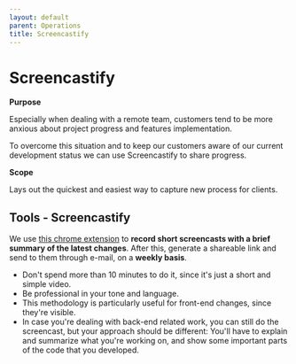 ```yaml
---
layout: default
parent: Operations
title: Screencastify
---
```


# Screencastify

**Purpose**

Especially when dealing with a remote team, customers tend to be more anxious about project progress and features implementation. 

To overcome this situation and to keep our customers aware of our current development status we can use Screencastify to share progress.

**Scope**

Lays out the quickest and easiest way to capture new process for clients.

## Tools - Screencastify

We use [this chrome extension](https://www.screencastify.com/) to **record short screencasts with a brief summary of the latest changes**. After this, generate a shareable link and send to them through e-mail, on a **weekly basis**.

  - Don't spend more than 10 minutes to do it, since it's just a short and simple video.
  - Be professional in your tone and language.
  - This methodology is particularly useful for front-end changes, since they're visible.
  - In case you're dealing with back-end related work, you can still do the screencast, but your approach should be different: You'll have to explain and summarize what you're working on, and show some important parts of the code that you developed.

